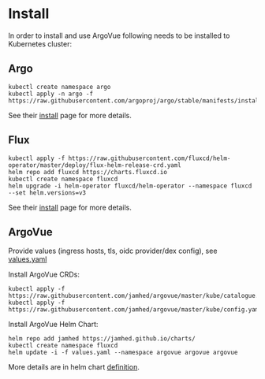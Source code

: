 # Install

In order to install and use ArgoVue following needs to be installed to Kubernetes cluster:

## Argo

```
kubectl create namespace argo
kubectl apply -n argo -f https://raw.githubusercontent.com/argoproj/argo/stable/manifests/install.yaml
```

See their [install](https://github.com/argoproj/argo) page for more details.

## Flux

```
kubectl apply -f https://raw.githubusercontent.com/fluxcd/helm-operator/master/deploy/flux-helm-release-crd.yaml
helm repo add fluxcd https://charts.fluxcd.io
kubectl create namespace fluxcd
helm upgrade -i helm-operator fluxcd/helm-operator --namespace fluxcd --set helm.versions=v3
```

See their [install](https://github.com/fluxcd/helm-operator/blob/master/chart/helm-operator/README.md) page for more details.

## ArgoVue

Provide values (ingress hosts, tls, oidc provider/dex config), see [values.yaml](https://raw.githubusercontent.com/jamhed/charts/master/argovue/values.yaml)

Install ArgoVue CRDs:

```
kubectl apply -f https://raw.githubusercontent.com/jamhed/argovue/master/kube/catalogue.yaml
kubectl apply -f https://raw.githubusercontent.com/jamhed/argovue/master/kube/config.yaml
```

Install ArgoVue Helm Chart:

```
helm repo add jamhed https://jamhed.github.io/charts/
kubectl create namespace fluxcd
helm update -i -f values.yaml --namespace argovue argovue argovue
```

More details are in helm chart [definition](https://github.com/jamhed/charts/tree/master/argovue).

